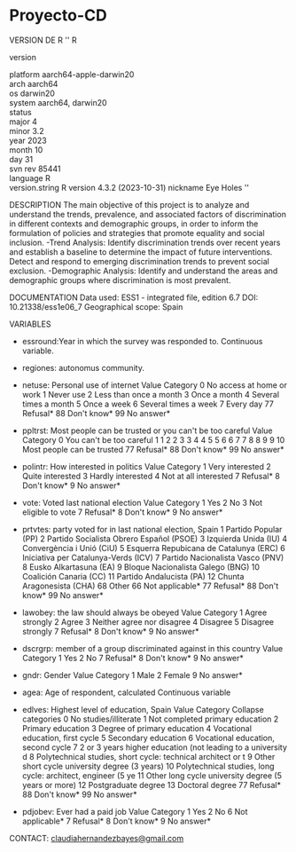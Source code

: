 # Proyecto-CD

VERSION DE R
'' R 

version 

platform       aarch64-apple-darwin20      
arch           aarch64                     
os             darwin20                    
system         aarch64, darwin20           
status                                     
major          4                           
minor          3.2                         
year           2023                        
month          10                          
day            31                          
svn rev        85441                       
language       R                           
version.string R version 4.3.2 (2023-10-31)
nickname       Eye Holes   '' 


DESCRIPTION 
The main objective of this project is to analyze and understand the trends, prevalence, and associated factors of discrimination in different contexts and demographic groups, in order to inform the formulation of policies and strategies that promote equality and social inclusion. 
-Trend Analysis: Identify discrimination trends over recent years and establish a baseline to determine the impact of future interventions. Detect and respond to emerging discrimination trends to prevent social exclusion.
-Demographic Analysis: Identify and understand the areas and demographic groups where discrimination is most prevalent.


DOCUMENTATION
Data used: ESS1 - integrated file, edition 6.7
DOI: 10.21338/ess1e06_7
Geographical scope: Spain

VARIABLES
- essround:Year in which the survey was responded to. Continuous variable.

- regiones: autonomus community. 


- netuse: Personal use of internet
Value	Category
0	No access at home or work
1	Never use
2	Less than once a month
3	Once a month
4	Several times a month
5	Once a week
6	Several times a week
7	Every day
77	Refusal*
88	Don't know*
99	No answer*


- ppltrst: Most people can be trusted or you can't be too careful
Value	Category
0	You can't be too careful
1	1
2	2
3	3
4	4
5	5
6	6
7	7
8	8
9	9
10	Most people can be trusted
77	Refusal*
88	Don't know*
99	No answer*


- polintr: How interested in politics
Value	Category
1	Very interested
2	Quite interested
3	Hardly interested
4	Not at all interested
7	Refusal*
8	Don't know*
9	No answer*

- vote: Voted last national election
Value	Category
1	Yes
2	No
3	Not eligible to vote
7	Refusal*
8	Don't know*
9	No answer*

- prtvtes: party voted for in last national election, Spain
1	Partido Popular (PP)
2	Partido Socialista Obrero Español (PSOE)
3	Izquierda Unida (IU)
4	Convergència i Unió (CiU)
5	Esquerra Repubicana de Catalunya (ERC)
6	Iniciativa per Catalunya-Verds (ICV)
7	Partido Nacionalista Vasco (PNV)
8	Eusko Alkartasuna (EA)
9	Bloque Nacionalista Galego (BNG)
10	Coalición Canaria (CC)
11	Partido Andalucista (PA)
12	Chunta Aragonesista (CHA)
68	Other
66	Not applicable*
77	Refusal*
88	Don't know*
99	No answer*

- lawobey: the law should always be obeyed
Value	Category
1	Agree strongly
2	Agree
3	Neither agree nor disagree
4	Disagree
5	Disagree strongly
7	Refusal*
8	Don't know*
9	No answer*

- dscrgrp: member of a group discriminated against in this country
Value	Category
1	Yes
2	No
7	Refusal*
8	Don't know*
9	No answer*


- gndr: Gender
Value	Category
1	Male
2	Female
9	No answer*

- agea: Age of respondent, calculated
Continuous variable

- edlves: Highest level of education, Spain
Value	Category
Collapse categories
0	No studies/illiterate
1	Not completed primary education
2	Primary education
3	Degree of primary education
4	Vocational education, first cycle
5	Secondary education
6	Vocational education, second cycle
7	2 or 3 years higher education (not leading to a university d
8	Polytechnical studies, short cycle: technical architect or t
9	Other short cycle university degree (3 years)
10	Polytechnical studies, long cycle: architect, engineer (5 ye
11	Other long cycle university degree (5 years or more)
12	Postgraduate degree
13	Doctoral degree
77	Refusal*
88	Don't know*
99	No answer*

- pdjobev: Ever had a paid job
Value	Category
1	Yes
2	No
6	Not applicable*
7	Refusal*
8	Don't know*
9	No answer*




CONTACT:
claudiahernandezbayes@gmail.com


